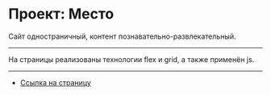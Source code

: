 # Проект: Место

Сайт одностраничный, контент познавательно-развлекательный.

-------------------------------------------------------------------------

На страницы реализованы технологии flex и grid, а также применён js.

----------------------------------------------------------------------------------

* [Ссылка на страницу](https://yakovlevusinsk.github.io/mesto/)